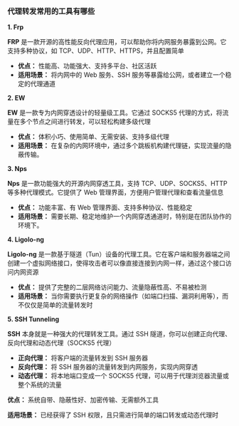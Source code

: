 ### 代理转发常用的工具有哪些

**1. Frp**

**FRP** 是一款开源的高性能反向代理应用，可以帮助你将内网服务暴露到公网。它支持多种协议，如 TCP、UDP、HTTP、HTTPS，并且配置简单

- **优点：** 性能高、功能强大、支持多平台、社区活跃
- **适用场景：** 将内网中的 Web 服务、SSH 服务等暴露给公网，或者建立一个稳定的代理通道

**2. EW**

**EW** 是一款专为内网穿透设计的轻量级工具。它通过 SOCKS5 代理的方式，将流量在多个节点之间进行转发，可以轻松构建多级代理

- **优点：** 体积小巧、使用简单、无需安装、支持多级代理
- **适用场景：** 在复杂的内网环境中，通过多个跳板机构建代理链，实现流量的隐蔽传输。

**3. Nps**

**Nps** 是一款功能强大的开源内网穿透工具，支持 TCP、UDP、SOCKS5、HTTP 等多种代理模式。它提供了 Web 管理界面，方便用户管理代理和查看流量信息

- **优点：** 功能丰富、有 Web 管理界面、支持多种协议、性能稳定
- **适用场景：** 需要长期、稳定地维护一个内网穿透通道时，特别是在团队协作的环境下。

**4. Ligolo-ng**

**Ligolo-ng** 是一款基于隧道（Tun）设备的代理工具。它在客户端和服务器端之间创建一个虚拟网络接口，使得攻击者可以像直接连接到内网一样，通过这个接口访问内网资源

- **优点：** 提供了完整的二层网络访问能力、流量隐蔽性高、不易被检测
- **适用场景：** 当你需要执行更复杂的网络操作（如端口扫描、漏洞利用等），而不仅仅是简单的流量转发时

**5. SSH Tunneling**

**SSH** 本身就是一种强大的代理转发工具。通过 SSH 隧道，你可以创建正向代理、反向代理和动态代理（SOCKS5 代理）

- **正向代理：** 将客户端的流量转发到 SSH 服务器
- **反向代理：** 将 SSH 服务器的流量转发到内网服务，实现内网穿透
- **动态代理：** 将本地端口变成一个 SOCKS5 代理，可以用于代理浏览器流量或整个系统的流量

**优点：** 系统自带、隐蔽性好、加密传输、无需额外工具

 **适用场景：** 已经获得了 SSH 权限，且只需进行简单的端口转发或动态代理时